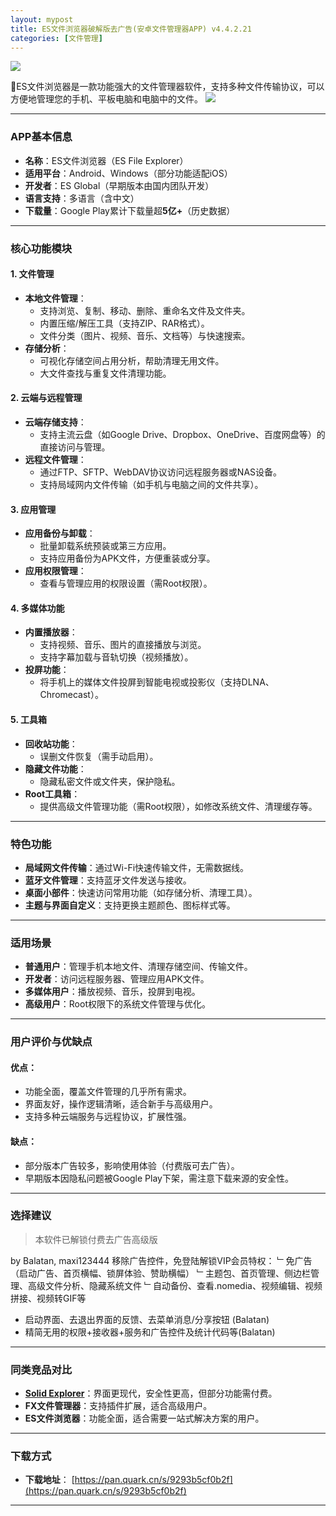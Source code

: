 ```yaml
---
layout: mypost
title: ES文件浏览器破解版去广告(安卓文件管理器APP) v4.4.2.21 
categories: [文件管理]
---
```


![](https://gcore.jsdelivr.net/gh/jikcc/jikcc.github.io//IMG/20250318235013900.png)

📱ES文件浏览器是一款功能强大的文件管理器软件，支持多种文件传输协议，可以方便地管理您的手机、平板电脑和电脑中的文件。
![](https://gcore.jsdelivr.net/gh/jikcc/jikcc.github.io//IMG/20250318235120076.png)

---

### **APP基本信息**
- **名称**：ES文件浏览器（ES File Explorer）  
- **适用平台**：Android、Windows（部分功能适配iOS）  
- **开发者**：ES Global（早期版本由国内团队开发）  
- **语言支持**：多语言（含中文）  
- **下载量**：Google Play累计下载量超**5亿+**（历史数据）  

---

### **核心功能模块**
#### 1. **文件管理**
- **本地文件管理**：  
  - 支持浏览、复制、移动、删除、重命名文件及文件夹。  
  - 内置压缩/解压工具（支持ZIP、RAR格式）。  
  - 文件分类（图片、视频、音乐、文档等）与快速搜索。  
- **存储分析**：  
  - 可视化存储空间占用分析，帮助清理无用文件。  
  - 大文件查找与重复文件清理功能。  

#### 2. **云端与远程管理**
- **云端存储支持**：  
  - 支持主流云盘（如Google Drive、Dropbox、OneDrive、百度网盘等）的直接访问与管理。  
- **远程文件管理**：  
  - 通过FTP、SFTP、WebDAV协议访问远程服务器或NAS设备。  
  - 支持局域网内文件传输（如手机与电脑之间的文件共享）。  

#### 3. **应用管理**
- **应用备份与卸载**：  
  - 批量卸载系统预装或第三方应用。  
  - 支持应用备份为APK文件，方便重装或分享。  
- **应用权限管理**：  
  - 查看与管理应用的权限设置（需Root权限）。  

#### 4. **多媒体功能**
- **内置播放器**：  
  - 支持视频、音乐、图片的直接播放与浏览。  
  - 支持字幕加载与音轨切换（视频播放）。  
- **投屏功能**：  
  - 将手机上的媒体文件投屏到智能电视或投影仪（支持DLNA、Chromecast）。  

#### 5. **工具箱**
- **回收站功能**：  
  - 误删文件恢复（需手动启用）。  
- **隐藏文件功能**：  
  - 隐藏私密文件或文件夹，保护隐私。  
- **Root工具箱**：  
  - 提供高级文件管理功能（需Root权限），如修改系统文件、清理缓存等。  

---

### **特色功能**
- **局域网文件传输**：通过Wi-Fi快速传输文件，无需数据线。  
- **蓝牙文件管理**：支持蓝牙文件发送与接收。  
- **桌面小部件**：快速访问常用功能（如存储分析、清理工具）。  
- **主题与界面自定义**：支持更换主题颜色、图标样式等。  

---

### **适用场景**
- **普通用户**：管理手机本地文件、清理存储空间、传输文件。  
- **开发者**：访问远程服务器、管理应用APK文件。  
- **多媒体用户**：播放视频、音乐，投屏到电视。  
- **高级用户**：Root权限下的系统文件管理与优化。  

---

### **用户评价与优缺点**
#### **优点**：
- 功能全面，覆盖文件管理的几乎所有需求。  
- 界面友好，操作逻辑清晰，适合新手与高级用户。  
- 支持多种云端服务与远程协议，扩展性强。  

#### **缺点**：
- 部分版本广告较多，影响使用体验（付费版可去广告）。  
- 早期版本因隐私问题被Google Play下架，需注意下载来源的安全性。  

---

### **选择建议**
> 本软件已解锁付费去广告高级版

by Balatan, maxi123444
移除广告控件，免登陆解锁VIP会员特权：
﹂免广告（启动广告、首页横幅、锁屏体验、赞助横幅）
﹂主题包、首页管理、侧边栏管理、高级文件分析、隐藏系统文件
﹂自动备份、查看.nomedia、视频编辑、视频拼接、视频转GIF等
- 启动界面、去退出界面的反馈、去菜单消息/分享按钮  (Balatan)
- 精简无用的权限+接收器+服务和广告控件及统计代码等(Balatan)

---

### **同类竞品对比**
- **[Solid Explorer](https://veneno.alwaysdata.net/mobile/59.html)**：界面更现代，安全性更高，但部分功能需付费。  
- **FX文件管理器**：支持插件扩展，适合高级用户。  
- **ES文件浏览器**：功能全面，适合需要一站式解决方案的用户。  

---

### **下载方式**
- **下载地址**：
[https://pan.quark.cn/s/9293b5cf0b2f](https://pan.quark.cn/s/9293b5cf0b2f)

---


